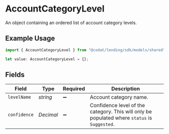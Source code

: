 # AccountCategoryLevel

An object containing an ordered list of account category levels.

## Example Usage

```typescript
import { AccountCategoryLevel } from "@codat/lending/sdk/models/shared";

let value: AccountCategoryLevel = {};
```

## Fields

| Field                                                                                        | Type                                                                                         | Required                                                                                     | Description                                                                                  |
| -------------------------------------------------------------------------------------------- | -------------------------------------------------------------------------------------------- | -------------------------------------------------------------------------------------------- | -------------------------------------------------------------------------------------------- |
| `levelName`                                                                                  | *string*                                                                                     | :heavy_minus_sign:                                                                           | Account category name.                                                                       |
| `confidence`                                                                                 | *Decimal*                                                                                    | :heavy_minus_sign:                                                                           | Confidence level of the category. This will only be populated where `status` is `Suggested`. |